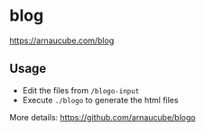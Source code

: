 # blog

https://arnaucube.com/blog

## Usage
- Edit the files from `/blogo-input`
- Execute `./blogo` to generate the html files

More details: https://github.com/arnaucube/blogo
